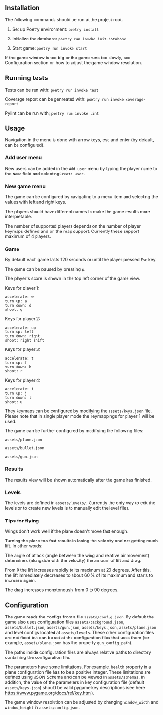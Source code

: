 
## Installation

The following commands should be run at the project root.

1. Set up Poetry environment:
```poetry install```

2. Initialize the database:
```poetry run invoke init-database```

3. Start game:
```poetry run invoke start```

If the game window is too big or the game runs too slowly,
see Configuration section on how to adjust the game window resolution.

## Running tests
Tests can be run with:
```poetry run invoke test```

Coverage report can be genreated with:
```poetry run invoke coverage-report```

Pylint can be run with;
```poetry run invoke lint```

## Usage

Navigation in the menu is done with arrow keys, esc and enter (by default,
can be configured).


### Add user menu
New users can be added in the `Add user` menu by typing the player
name to the `Name` field and selecting`Create user`.


### New game menu
The game can be configured by navigating to a menu item and selecting
the values with left and right keys.

The players should have different names to make the game results
more interpretable.

The number of supported players depends on the number of player keymaps defined
and on the map support. Currently these support maximum of 4 players.

### Game

By default each game lasts 120 seconds or until the player pressed `Esc` key.

The game can be paused by pressing `p`.

The player's score is shown in the top left corner of the game view.

Keys for player 1:

```
accelerate: w
turn up: a
turn down: d
shoot: q

```
Keys for player 2:

```
accelerate: up
turn up: left
turn down: right
shoot: right shift

```
Keys for player 3:

```
accelerate: t
turn up: f
turn down: h
shoot: r

```
Keys for player 4:

```
accelerate: i
turn up: j
turn down: l
shoot: u
```

They keymaps can be configured by modifying the `assets/keys.json` file.
Please note that in single player mode the keymappings for player 1 will
be used.


The game can be further configured by modifying the following files:

```assets/plane.json```

```assets/bullet.json```

```assets/gun.json```


### Results
The results view will be shown automatically after the game has finished.


### Levels
The levels are defined in ```assets/levels/```. Currently the only way
to edit the levels or to create new levels is to manually edit the level files.


### Tips for flying

Wings don't work well if the plane doesn't move fast enough.

Turning the plane too fast results in losing the velocity and not getting much
lift. In other words:

The angle of attack (angle between the wing and relative air movement) determines
(alongside with the velocity) the amount of lift and drag.

From 0 the lift increases rapidly to its maximum at 20 degrees. After this, the
lift immediately decreases to about 60 % of its maximum and starts to increase again.

The drag increases monotonously from 0 to 90 degrees.


## Configuration

The game reads the configs from a file `assets/config.json`. By default the game also uses
configuration files `assets/background.json`, `assets/bullet.json`, `assets/gun.json`,
`assets/keys.json`, `assets/plane.json` and level configs located at `assets/levels`.
These other configuration files are not fixed but can be set at the
configuration files that uses them (for example, `assets/plane.json` has the property
`gun_config_path`).

The paths inside configuration files are always relative paths to directory containing
the configuration file.

The parameters have some limitations. For example, `health` property in a plane configuration
file has to be a positive integer. These limitations are defined using JSON Schema and
can be viewed in `assets/schemas`. In addition, the value of the parameters in key configuration file (default
`assets/keys.json`) should be valid pygame key descriptions (see here https://www.pygame.org/docs/ref/key.html).

The game window resolution can be adjusted by changing `window_width` and `window_height` in
`assets/config.json`.
